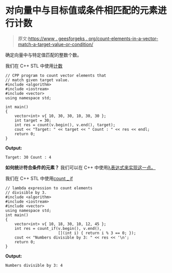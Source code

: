 # 对向量中与目标值或条件相匹配的元素进行计数

> 原文:[https://www . geesforgeks . org/count-elements-in-a-vector-match-a-target-value-or-condition/](https://www.geeksforgeeks.org/count-elements-in-a-vector-that-match-a-target-value-or-condition/)

确定向量中与特定值匹配的整数个数。

我们在 C++ STL 中使用[计数](https://www.geeksforgeeks.org/std-count-cpp-stl/)

```
// CPP program to count vector elements that
// match given target value.
#include <algorithm>
#include <iostream>
#include <vector>
using namespace std;

int main()
{
    vector<int> v{ 10, 30, 30, 10, 30, 30 };
    int target = 30;
    int res = count(v.begin(), v.end(), target);
    cout << "Target: " << target << " Count : " << res << endl;
    return 0;
}
```

**Output:**

```
Target: 30 Count : 4

```

**如何统计符合条件的元素？**
我们可以在 C++ 中使用[λ表达式来实现这一点。](https://www.geeksforgeeks.org/lambda-expression-in-c/)

我们在 C++ STL 中使用[count _ if](https://www.geeksforgeeks.org/count_if-in-c/)

```
// lambda expression to count elements
// divisible by 3.
#include <algorithm>
#include <iostream>
#include <vector>
using namespace std;
int main()
{
    vector<int> v{ 10, 18, 30, 10, 12, 45 };
    int res = count_if(v.begin(), v.end(),
                       [](int i) { return i % 3 == 0; });
    cout << "Numbers divisible by 3: " << res << '\n';
    return 0;
}
```

**Output:**

```
Numbers divisible by 3: 4

```